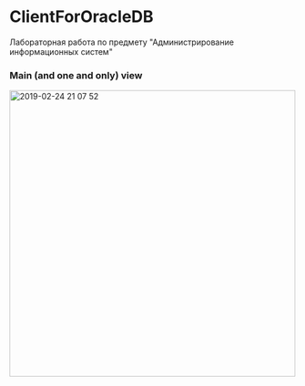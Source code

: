 # ClientForOracleDB
Лабораторная работа по предмету "Администрирование информационных систем"
### Main (and one and only) view
<img width="502" alt="2019-02-24 21 07 52" src="https://user-images.githubusercontent.com/18382919/53301734-584a3500-3878-11e9-866c-96fd3c1e06ae.png">
